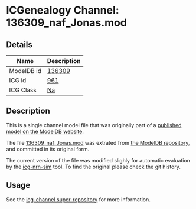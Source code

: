 # ICGenealogy Channel: 136309\_naf\_Jonas.mod

## Details

Name | Description
---- | -----------
ModelDB id | [136309](http://senselab.med.yale.edu/ModelDB/ShowModel.cshtml?model=136309)
ICG id | [961](http://icg.neurotheory.ox.ac.uk/channels/2/961)
ICG Class | [Na](http://icg.neurotheory.ox.ac.uk/channels/2)

## Description

This is a single channel model file that was originally part of a [published model on the ModelDB website](http://senselab.med.yale.edu/mModelDB/ShowModel.cshtml?model=136309).


The file [136309\_naf\_Jonas.mod](136309_naf_Jonas.mod) was extrated from [the ModelDB repository](http://senselab.med.yale.edu/ModelDB/ShowModel.cshtml?model=136309), and committed in its original form.

The current version of the file was modified slighly for automatic evaluation by the [icg-nrn-sim](https://github.com/icgenealogy/icg-nrn-sim) tool. To find the original please check the git history.


## Usage

See the [icg-channel super-repository](https://github.com/icgenealogy/icg-channels) for more information.